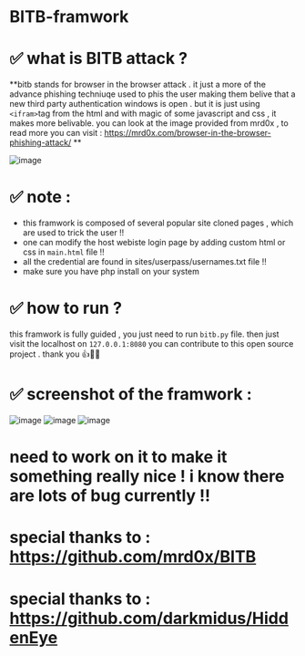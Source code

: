 # BITB-framwork

# ✅ what is BITB attack ?
**bitb stands for browser in the browser attack . it just a more of the advance phishing techniuqe used to phis the user making them belive that a new third party 
authentication windows is open . but it is just using `<ifram>`tag from the html and with magic of some javascript and css , it makes more belivable.
you can look at the image provided from mrd0x , to read more you can visit : https://mrd0x.com/browser-in-the-browser-phishing-attack/ **

![image](https://user-images.githubusercontent.com/86433380/162735323-21cc0a85-ee0f-41b8-92ba-630416cd52b4.png)

# ✅ note :
- this framwork is composed of several popular site cloned pages , which are used to trick the user !!
- one can modify the host webiste login page by adding custom html or css in `main.html` file !!
- all the credential are found in sites/userpass/usernames.txt file !!
- make sure you have php install on your system

# ✅ how to run ?

this framwork is fully guided , you just need to run `bitb.py` file.
then just visit the localhost on `127.0.0.1:8080` 
you can contribute to this open source project . thank you 👍🙌🤗

# ✅ screenshot of the framwork :

![image](https://user-images.githubusercontent.com/86433380/162841814-bb992b37-3d18-4cfe-a9ce-ba915127d65f.png)
![image](https://user-images.githubusercontent.com/86433380/162841831-55d366af-de50-4499-bdfb-47fdfab300fe.png)
![image](https://user-images.githubusercontent.com/86433380/162843225-18430620-a409-4184-810f-636e4736936c.png)


# need to work on it to make it something really nice !  i know there are lots of bug currently !! 
# special thanks to  : https://github.com/mrd0x/BITB
# special thanks to  : https://github.com/darkmidus/HiddenEye
